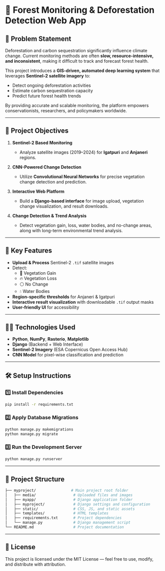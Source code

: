 # 🌲 **Forest Monitoring & Deforestation Detection Web App**  

## 📌 **Problem Statement**  
Deforestation and carbon sequestration significantly influence climate change. Current monitoring methods are often **slow, resource-intensive, and inconsistent**, making it difficult to track and forecast forest health.  

This project introduces a **GIS-driven, automated deep learning system** that leverages **Sentinel-2 satellite imagery** to:  
- Detect ongoing deforestation activities  
- Estimate carbon sequestration capacity  
- Predict future forest health trends  

By providing accurate and scalable monitoring, the platform empowers conservationists, researchers, and policymakers worldwide.  

---

## 🎯 **Project Objectives**  

1. **Sentinel-2 Based Monitoring**  
   - Analyze satellite images (2019–2024) for **Igatpuri** and **Anjaneri** regions.  

2. **CNN-Powered Change Detection**  
   - Utilize **Convolutional Neural Networks** for precise vegetation change detection and prediction.  

3. **Interactive Web Platform**  
   - Build a **Django-based interface** for image upload, vegetation change visualization, and result downloads.  

4. **Change Detection & Trend Analysis**  
   - Detect vegetation gain, loss, water bodies, and no-change areas, along with long-term environmental trend analysis.  

---

## 🚀 **Key Features**  

- **Upload & Process** Sentinel-2 `.tif` satellite images  
- Detect:  
  - 🌿 Vegetation Gain  
  - 🔥 Vegetation Loss  
  - ⚪ No Change  
  - 💧 Water Bodies  
- **Region-specific thresholds** for Anjaneri & Igatpuri  
- **Interactive result visualization** with downloadable `.tif` output masks  
- **User-friendly UI** for accessibility  

---

## 🧑‍💻 **Technologies Used**  

- **Python**, **NumPy**, **Rasterio**, **Matplotlib**  
- **Django** (Backend + Web Interface)  
- **Sentinel-2 Imagery** (ESA Copernicus Open Access Hub)  
- **CNN Model** for pixel-wise classification and prediction  

---

## 🛠️ **Setup Instructions**  

### 1️⃣ Install Dependencies  
```bash
pip install -r requirements.txt
```
### 2️⃣ Apply Database Migrations
```bash
python manage.py makemigrations
python manage.py migrate
```
### 3️⃣ Run the Development Server
```bash
python manage.py runserver
```
---
## 📂 Project Structure
``` bash
├── myproject/                # Main project root folder
│   ├── media/                 # Uploaded files and images
│   ├── myapp/                 # Django application folder
│   ├── myproject/             # Django settings and configuration
│   ├── static/                # CSS, JS, and static assets
│   ├── templates/             # HTML templates
│   ├── requirements.txt       # Project dependencies
│   └── manage.py              # Django management script
└── README.md                  # Project documentation
```
---
## 📜 License
This project is licensed under the MIT License — feel free to use, modify, and distribute with attribution.